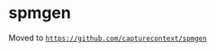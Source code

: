 # spmgen

Moved to [`https://github.com/capturecontext/spmgen`](https://github.com/capturecontext/spmgen)
